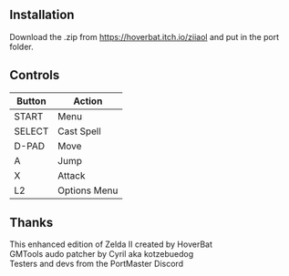 ## Installation
Download the .zip from https://hoverbat.itch.io/ziiaol and put in the port folder.

## Controls
| Button | Action |
|--|--|
|START|Menu|
|SELECT|Cast Spell|
|D-PAD|Move|
|A|Jump|
|X|Attack|
|L2|Options Menu|

## Thanks
This enhanced edition of Zelda II created by HoverBat  
GMTools audo patcher by Cyril aka kotzebuedog  
Testers and devs from the PortMaster Discord  